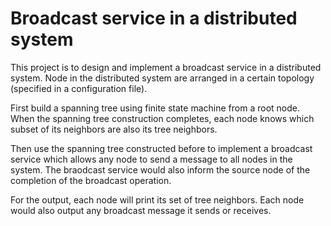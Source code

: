 # Broadcast service in a distributed system

This project is to design and implement a broadcast service in a distributed system. Node in the distributed system are arranged in a certain topology (specified in a configuration file). 

First build a spanning tree using finite state machine from a root node. When the spanning tree construction completes, each node knows which subset of its neighbors are also its tree neighbors. 

Then use the spanning tree constructed before to implement a broadcast service which allows any node to send a message to all nodes in the system. The braodcast service would also inform the source node of the completion of the broadcast operation.

For the output, each node will print its set of tree neighbors. Each node would also output any broadcast message it sends or receives.

